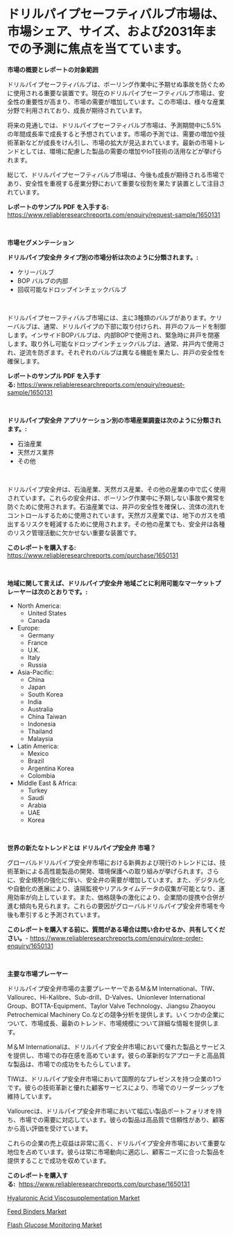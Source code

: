 <p><h1>ドリルパイプセーフティバルブ市場は、市場シェア、サイズ、および2031年までの予測に焦点を当てています。</h1></p><p><strong>市場の概要とレポートの対象範囲</strong></p>
<p><p>ドリルパイプセーフティバルブは、ボーリング作業中に予期せぬ事故を防ぐために使用される重要な装置です。現在のドリルパイプセーフティバルブ市場は、安全性の重要性が高まり、市場の需要が増加しています。この市場は、様々な産業分野で利用されており、成長が期待されています。</p><p>将来の見通しでは、ドリルパイプセーフティバルブ市場は、予測期間中に5.5%の年間成長率で成長すると予想されています。市場の予測では、需要の増加や技術革新などが成長をけん引し、市場の拡大が見込まれています。最新の市場トレンドとしては、環境に配慮した製品の需要の増加やIoT技術の活用などが挙げられます。</p><p>総じて、ドリルパイプセーフティバルブ市場は、今後も成長が期待される市場であり、安全性を重視する産業分野において重要な役割を果たす装置として注目されています。</p></p>
<p><strong>レポートのサンプル PDF を入手する:</strong> <a href="https://www.reliableresearchreports.com/enquiry/request-sample/1650131">https://www.reliableresearchreports.com/enquiry/request-sample/1650131</a></p>
<p>&nbsp;</p>
<p><strong>市場セグメンテーション</strong></p>
<p><strong>ドリルパイプ安全弁 タイプ別の市場分析は次のように分類されます。:</strong></p>
<p><ul><li>ケリーバルブ</li><li>BOP バルブの内部</li><li>回収可能なドロップインチェックバルブ</li></ul></p>
<p>&nbsp;</p>
<p><p>ドリルパイプセーフティバルブ市場には、主に3種類のバルブがあります。ケリーバルブは、通常、ドリルパイプの下部に取り付けられ、井戸のフルードを制御します。インサイドBOPバルブは、内部BOPで使用され、緊急時に井戸を閉塞します。取り外し可能なドロップインチェックバルブは、通常、井戸内で使用され、逆流を防ぎます。それぞれのバルブは異なる機能を果たし、井戸の安全性を確保します。</p></p>
<p><strong>レポートのサンプル PDF を入手する:</strong>&nbsp;<a href="https://www.reliableresearchreports.com/enquiry/request-sample/1650131">https://www.reliableresearchreports.com/enquiry/request-sample/1650131</a></p>
<p>&nbsp;</p>
<p><strong> ドリルパイプ安全弁 アプリケーション別の市場産業調査は次のように分類されます。:</strong></p>
<p><ul><li>石油産業</li><li>天然ガス業界</li><li>その他</li></ul></p>
<p>&nbsp;</p>
<p><p>ドリルパイプ安全弁は、石油産業、天然ガス産業、その他の産業の中で広く使用されています。これらの安全弁は、ボーリング作業中に予期しない事故や異常を防ぐために使用されます。石油産業では、井戸の安全性を確保し、流体の流れをコントロールするために使用されています。天然ガス産業では、地下のガスを噴出するリスクを軽減するために使用されます。その他の産業でも、安全弁は各種のリスク管理活動に欠かせない重要な装置です。</p></p>
<p><strong>このレポートを購入する:</strong>&nbsp; <a href="https://www.reliableresearchreports.com/purchase/1650131">https://www.reliableresearchreports.com/purchase/1650131</a></p>
<p>&nbsp;</p>
<p><strong>地域に関して言えば、ドリルパイプ安全弁 地域ごとに利用可能なマーケットプレーヤーは次のとおりです。:</strong></p>
<p><ul>
    <li>
        North America:
        <ul>
            <li>United States</li>
            <li>Canada</li>
        </ul>
    </li>
    <li>
        Europe:
        <ul>
            <li>Germany</li>
            <li>France</li>
            <li>U.K.</li>
            <li>Italy</li>
            <li>Russia</li>
        </ul>
    </li>
    <li>
        Asia-Pacific:
        <ul>
            <li>China</li>
            <li>Japan</li>
            <li>South Korea</li>
            <li>India</li>
            <li>Australia</li>
            <li>China Taiwan</li>
            <li>Indonesia</li>
            <li>Thailand</li>
            <li>Malaysia</li>
        </ul>
    </li>
    <li>
        Latin America:
        <ul>
            <li>Mexico</li>
            <li>Brazil</li>
            <li>Argentina Korea</li>
            <li>Colombia</li>
        </ul>
    </li>
    <li>
        Middle East & Africa:
        <ul>
            <li>Turkey</li>
            <li>Saudi</li>
            <li>Arabia</li>
            <li>UAE</li>
            <li>Korea</li>
        </ul>
    </li>
    </ul></p>
<p>&nbsp;</p>
<p><strong>世界の新たなトレンドとは ドリルパイプ安全弁 市場？</strong></p>
<p><p>グローバルドリルパイプ安全弁市場における新興および現行のトレンドには、技術革新による高性能製品の開発、環境保護への取り組みが挙げられます。さらに、安全規制の強化に伴い、安全弁の需要が増加しています。また、デジタル化や自動化の進展により、遠隔監視やリアルタイムデータの収集が可能となり、運用効率が向上しています。また、価格競争の激化により、企業間の提携や合併が進む傾向も見られます。これらの要因がグローバルドリルパイプ安全弁市場を今後も牽引すると予測されています。</p></p>
<p><strong>このレポートを購入する前に、質問がある場合は問い合わせるか、共有してください。</strong>- <a href="https://www.reliableresearchreports.com/enquiry/pre-order-enquiry/1650131">https://www.reliableresearchreports.com/enquiry/pre-order-enquiry/1650131</a></p>
<p>&nbsp;</p>
<p><strong>主要な市場プレーヤー</strong></p>
<p><p>ドリルパイプ安全弁市場の主要プレーヤーであるM＆M International、TIW、Vallourec、Hi-Kalibre、Sub-drill、D-Valves、Unionlever International Group、BOTTA-Equipment、Taylor Valve Technology、Jiangsu Zhaoyou Petrochemical Machinery Co.などの競争分析を提供します。いくつかの企業について、市場成長、最新のトレンド、市場規模について詳細な情報を提供します。</p><p>M＆M Internationalは、ドリルパイプ安全弁市場において優れた製品とサービスを提供し、市場での存在感を高めています。彼らの革新的なアプローチと高品質な製品は、市場での成功をもたらしています。</p><p>TIWは、ドリルパイプ安全弁市場において国際的なプレゼンスを持つ企業の1つです。彼らの技術革新と優れた顧客サービスにより、市場でのリーダーシップを維持しています。</p><p>Vallourecは、ドリルパイプ安全弁市場において幅広い製品ポートフォリオを持ち、市場での需要に対応しています。彼らの製品は高品質で信頼性があり、顧客から高い評価を受けています。</p><p>これらの企業の売上収益は非常に高く、ドリルパイプ安全弁市場において重要な地位を占めています。彼らは常に市場動向に適応し、顧客ニーズに合った製品を提供することで成功を収めています。</p></p>
<p><strong>このレポートを購入する:</strong>&nbsp;&nbsp;<a href="https://www.reliableresearchreports.com/purchase/1650131">https://www.reliableresearchreports.com/purchase/1650131</a></p>
<p><p><a href="https://confirmed-shield-e13.notion.site/Insights-into-Hyaluronic-Acid-Viscosupplementation-Market-Size-Analysing-Market-Share-Trends-and--fe826d5e9d784527b03c9403daa391cb">Hyaluronic Acid Viscosupplementation Market</a></p><p><a href="https://funky-papaya-cf4.notion.site/Feed-Binders-Market-Analysis-Examines-its-Scope-on-Growth-Opportunities-and-Forecasted-Trends-Spann-14ece4fae90e464da724b6ef2f93b001">Feed Binders Market</a></p><p><a href="https://sore-arch-6db.notion.site/Flash-Glucose-Monitoring-Market-Share-Market-New-Trends-Analysis-Report-By-Type-By-Application-B-97b1bf4a87764f93a8cd39212a40fa2d">Flash Glucose Monitoring Market</a></p></p>